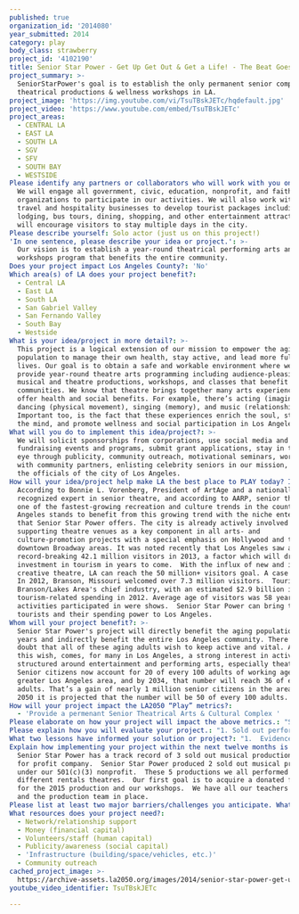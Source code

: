 ```yaml
---
published: true
organization_id: '2014080'
year_submitted: 2014
category: play
body_class: strawberry
project_id: '4102190'
title: Senior Star Power - Get Up Get Out & Get a Life! - The Beat Goes On
project_summary: >-
  SeniorStarPower's goal is to establish the only permanent senior complex for
  theatrical productions & wellness workshops in LA.  
project_image: 'https://img.youtube.com/vi/TsuTBskJETc/hqdefault.jpg'
project_video: 'https://www.youtube.com/embed/TsuTBskJETc'
project_areas:
  - CENTRAL LA
  - EAST LA
  - SOUTH LA
  - SGV
  - SFV
  - SOUTH BAY
  - WESTSIDE
Please identify any partners or collaborators who will work with you on this project.: >-
  We will engage all government, civic, education, nonprofit, and faith-based
  organizations to participate in our activities. We will also work with local
  travel and hospitality businesses to develop tourist packages including
  lodging, bus tours, dining, shopping, and other entertainment attractions that
  will encourage visitors to stay multiple days in the city.
Please describe yourself: Solo actor (just us on this project!)
'In one sentence, please describe your idea or project.': >-
  Our vision is to establish a year-round theatrical performing arts and
  workshops program that benefits the entire community.
Does your project impact Los Angeles County?: 'No'
Which area(s) of LA does your project benefit?:
  - Central LA
  - East LA
  - South LA
  - San Gabriel Valley
  - San Fernando Valley
  - South Bay
  - Westside
What is your idea/project in more detail?: >-
  This project is a logical extension of our mission to empower the aging
  population to manage their own health, stay active, and lead more fulfilling
  lives. Our goal is to obtain a safe and workable environment where we can
  provide year-round theatre arts programming including audience-pleasing
  musical and theatre productions, workshops, and classes that benefit all
  communities. We know that theatre brings together many arts experiences that
  offer health and social benefits. For example, there’s acting (imagination),
  dancing (physical movement), singing (memory), and music (relationships).
  Important too, is the fact that these experiences enrich the soul, stimulate
  the mind, and promote wellness and social participation in Los Angeles.
What will you do to implement this idea/project?: >-
  We will solicit sponsorships from corporations, use social media and YouTube,
  fundraising events and programs, submit grant applications, stay in the public
  eye through publicity, community outreach, motivational seminars, workshops
  with community partners, enlisting celebrity seniors in our mission, engage
  the officials of the city of Los Angeles.
How will your idea/project help make LA the best place to PLAY today? In 2050?: >-
  According to Bonnie L. Vorenberg, President of ArtAge and a nationally
  recognized expert in senior theatre, and according to AARP, senior theatre is
  one of the fastest-growing recreation and culture trends in the country.  Los
  Angeles stands to benefit from this growing trend with the niche entertainment
  that Senior Star Power offers. The city is already actively involved in
  supporting theatre venues as a key component in all arts- and
  culture-promotion projects with a special emphasis on Hollywood and the
  downtown Broadway areas. It was noted recently that Los Angeles saw a
  record-breaking 42.1 million visitors in 2013, a factor which will drive city
  investment in tourism in years to come.  With the influx of new and innovative
  creative theatre, LA can reach the 50 million+ visitors goal. A case in point:
  In 2012, Branson, Missouri welcomed over 7.3 million visitors.  Tourism is the
  Branson/Lakes Area's chief industry, with an estimated $2.9 billion in
  tourism-related spending in 2012. Average age of visitors was 58 years. 79% of
  activities participated in were shows.  Senior Star Power can bring these
  tourists and their spending power to Los Angeles.
Whom will your project benefit?: >-
  Senior Star Power's project will directly benefit the aging population of 60+
  years and indirectly benefit the entire Los Angeles community. There’s no
  doubt that all of these aging adults wish to keep active and vital. Along with
  this wish, comes, for many in Los Angeles, a strong interest in activities
  structured around entertainment and performing arts, especially theatre. 
  Senior citizens now account for 20 of every 100 adults of working age in the
  greater Los Angeles area, and by 2034, that number will reach 36 of every 100
  adults. That’s a gain of nearly 1 million senior citizens in the area.  By
  2050 it is projected that the number will be 50 of every 100 adults.   
How will your project impact the LA2050 “Play” metrics?:
  - 'Provide a permenant Senior Theatrical Arts & Cultural Complex '
Please elaborate on how your project will impact the above metrics.: "Senior Star Power's Senior Theatrical Arts & Cultural Complex will provide a safe environment for the well-being of the aging community.  Senior Star Power is a California 501(c)(3) nonprofit organization that provides live theatrical entertainment, special events, and theatre arts-related workshops and classes. We focus primarily on:\r\n•\tProviding regular live theatrical entertainment showcasing mature performers; \r\n•\tProviding regular live theatre arts educational programs that benefit the community at large; and,\r\n•\tOffering arts-based evidence-based programming and services that empower older adults to become more active in managing their own wellness and health care.  Workshops include: GET UP, GET OUT, AND GET A LIFE!  Proving that age is only a number, COMEDY TODAY Laughter is medicine for the body and soul, EXPRESS YOURSELF! A fun and energetic improvisation class, FINDING YOUR VOICE Singing for fun and perhaps a 2nd career, DANCING FOR THE YOUNG-AT-HEART Beginning tappers, WRITING FOR FUN Put the colors of your life down in black and white, TAP YOUR TROUBLES AWAY Intermediate & advanced dance.\r\n\r\n\r\n\r\n\r\n\r\n"
Please explain how you will evaluate your project.: "1. Sold out performances\r\n2. Number of tours generated\r\n3. Overwhelming response of attendees to workshops and classes\r\n4. The number of seniors inspired to live longer and healthier lives.\r\n5. Number of senior rejuvenating their careers and reinventing their lives.\r\n6. Number of businesses in proximity to the Senior Theatrical Arts & Cultural Complex energized and flourishing"
What two lessons have informed your solution or project?: "1.  Evidence that the aging population is increasing at a fast rate and requires more services directed to their tastes and needs.  There is no theatrical complex in Los Angeles dedicated to this mission.\r\n\r\n2. The fact that this increasing population is living longer means that there is a more urgent need for a facility that inspires and motivates like Senior Star Power's Senior Theatrical Arts & Cultural Complex."
Explain how implementing your project within the next twelve months is an achievable goal.: >-
  Senior Star Power has a track record of 3 sold out musical productions as a
  for profit company.  Senior Star Power produced 2 sold out musical productions
  under our 501(c)(3) nonprofit.  These 5 productions we all performed in
  different rentals theatres.  Our first goal is to acquire a donated facility
  for the 2015 production and our workshops.  We have all our teachers in place
  and the production team in place.
Please list at least two major barriers/challenges you anticipate. What is your strategy for ensuring a successful implementation?: "1. Acquiring the necessary funding and facility to proceed.\r\n\r\n2. Making people aware of the aging population's need to be kept active and engaged in community and wellness."
What resources does your project need?:
  - Network/relationship support
  - Money (financial capital)
  - Volunteers/staff (human capital)
  - Publicity/awareness (social capital)
  - 'Infrastructure (building/space/vehicles, etc.)'
  - Community outreach
cached_project_image: >-
  https://archive-assets.la2050.org/images/2014/senior-star-power-get-up-get-out-get-a-life-the-beat-goes-on/img.youtube.com/vi/TsuTBskJETc/hqdefault.jpg
youtube_video_identifier: TsuTBskJETc

---
```


